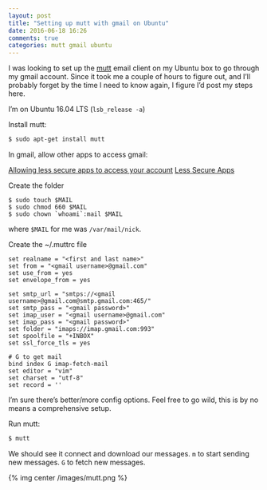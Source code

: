 ```yaml
---
layout: post
title: "Setting up mutt with gmail on Ubuntu"
date: 2016-06-18 16:26
comments: true
categories: mutt gmail ubuntu
---
```


I was looking to set up the
[mutt](http://www.mutt.org/)
email client on my Ubuntu box to go through my gmail account.  Since it took me
a couple of hours to figure out, and I’ll probably forget by the time I need to
know again, I figure I’d post my steps here.

I’m on Ubuntu 16.04 LTS (`lsb_release -a`)

Install mutt:

```sh
$ sudo apt-get install mutt
```

In gmail, allow other apps to access gmail:

[Allowing less secure apps to access your account](https://support.google.com/accounts/answer/6010255?hl=en)
[Less Secure Apps](https://www.google.com/settings/security/lesssecureapps)

Create the folder

```
$ sudo touch $MAIL
$ sudo chmod 660 $MAIL
$ sudo chown `whoami`:mail $MAIL
```

where `$MAIL` for me was `/var/mail/nick`.

Create the ~/.muttrc file

```
set realname = "<first and last name>"
set from = "<gmail username>@gmail.com"
set use_from = yes
set envelope_from = yes

set smtp_url = "smtps://<gmail username>@gmail.com@smtp.gmail.com:465/"
set smtp_pass = "<gmail password>"
set imap_user = "<gmail username>@gmail.com"
set imap_pass = "<gmail password>"
set folder = "imaps://imap.gmail.com:993"
set spoolfile = "+INBOX"
set ssl_force_tls = yes

# G to get mail
bind index G imap-fetch-mail
set editor = "vim"
set charset = "utf-8"
set record = ''
```

I’m sure there’s better/more config options.  Feel free to go wild, this is by
no means a comprehensive setup.

Run mutt:

```sh
$ mutt
```

We should see it connect and download our messages.  `m` to start sending new
messages. `G` to fetch new messages.

{% img center /images/mutt.png %}

